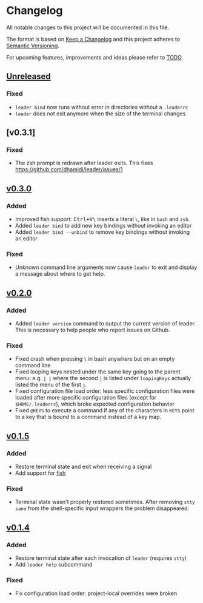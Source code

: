 # Changelog
All notable changes to this project will be documented in this file.

The format is based on [Keep a Changelog](http://keepachangelog.com/en/1.0.0/)
and this project adheres to [Semantic Versioning](http://semver.org/spec/v2.0.0.html).

For upcoming features, improvements and ideas please refer to [TODO].

## [Unreleased]

### Fixed

- `leader bind` now runs without error in directories without a `.leaderrc`
- `leader` does not exit anymore when the size of the terminal changes

## [v0.3.1]

### Fixed

- The zsh prompt is redrawn after leader exits.  This fixes https://github.com/dhamidi/leader/issues/1

## [v0.3.0]

### Added

- Improved fish support: <kbd>Ctrl+V</kbd><kbd>\\</kbd> inserts a literal `\`, like in `bash` and `zsh`.
- Added `leader bind` to add new key bindings without invoking an editor
- Added `leader bind --unbind` to remove key bindings without invoking an editor

### Fixed

- Unknown command line arguments now cause `leader` to exit and display a message about where to get help.

## [v0.2.0]

### Added

- Added `leader version` command to output the current version of leader.  This is necessary to help people who report issues on Github.

### Fixed

- Fixed crash when pressing `\` in bash anywhere but on an empty command line
- Fixed looping keys nested under the same key going to the parent menu: e.g. `j j` where the second `j` is listed under `loopingKeys` actually listed the menu of the first `j`.
- Fixed configuration file load order: less specific configuration files were loaded after more specific configuration files (except for `$HOME/.leaderrc`), which broke expected configuration behavior
- Fixed `@KEYS` to execute a command if any of the characters in `KEYS` point to a key that is bound to a command instead of a key map.


## [v0.1.5]

### Added

- Restore terminal state and exit when receiving a signal
- Add support for [fish]

### Fixed

- Terminal state wasn't properly restored sometimes.  After removing `stty sane` from the shell-specific input wrappers the problem disappeared.

## [v0.1.4]

### Added

- Restore terminal state after each invocation of `leader` (requires `stty`)
- Add `leader help` subcommand

### Fixed
- Fix configuration load order: project-local overrides were broken

[Unreleased]: https://github.com/dhamidi/leader/compare/v0.3.1...HEAD
[v0.3.0]: https://github.com/dhamidi/leader/compare/v0.3.0...v0.3.1
[v0.3.0]: https://github.com/dhamidi/leader/compare/v0.2.0...v0.3.0
[v0.2.0]: https://github.com/dhamidi/leader/compare/v0.1.5...v0.2.0
[v0.1.5]: https://github.com/dhamidi/leader/compare/v0.1.4...v0.1.5
[v0.1.4]: https://github.com/dhamidi/leader/compare/v0.1.3...v0.1.4
[TODO]: https://github.com/dhamidi/leader/blob/master/TODO.md
[fish]: https://fishshell.com
